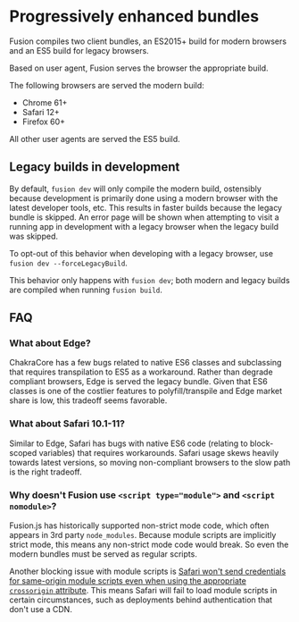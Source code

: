 # Progressively enhanced bundles

Fusion compiles two client bundles, an ES2015+ build for modern browsers and an ES5 build for legacy browsers.

Based on user agent, Fusion serves the browser the appropriate build.

The following browsers are served the modern build:
- Chrome 61+
- Safari 12+
- Firefox 60+

All other user agents are served the ES5 build.

## Legacy builds in development

By default, `fusion dev` will only compile the modern build, ostensibly because development is primarily done using a modern browser with the latest developer tools, etc. This results in faster builds because the legacy bundle is skipped. An error page will be shown when attempting to visit a running app in development with a legacy browser when the legacy build was skipped.

To opt-out of this behavior when developing with a legacy browser, use `fusion dev --forceLegacyBuild`.

This behavior only happens with `fusion dev`; both modern and legacy builds are compiled when running `fusion build`.



## FAQ

### What about Edge?

ChakraCore has a few bugs related to native ES6 classes and subclassing that requires transpilation to ES5 as a workaround. Rather than degrade compliant browsers, Edge is served the legacy bundle. Given that ES6 classes is one of the costlier features to polyfill/transpile and Edge market share is low, this tradeoff seems favorable.

### What about Safari 10.1-11?

Similar to Edge, Safari has bugs with native ES6 code (relating to block-scoped variables) that requires workarounds. Safari usage skews heavily towards latest versions, so moving non-compliant browsers to the slow path is the right tradeoff.

### Why doesn't Fusion use `<script type="module">` and `<script nomodule>`?

Fusion.js has historically supported non-strict mode code, which often appears in 3rd party `node_modules`. Because module scripts are implicitly strict mode, this means any non-strict mode code would break. So even the modern bundles must be served as regular scripts.

Another blocking issue with module scripts is [Safari won't send credentials for same-origin module scripts even when using the appropriate `crossorigin` attribute](https://bugs.webkit.org/show_bug.cgi?id=171550). This means Safari will fail to load module scripts in certain circumstances, such as deployments behind authentication that don't use a CDN.
